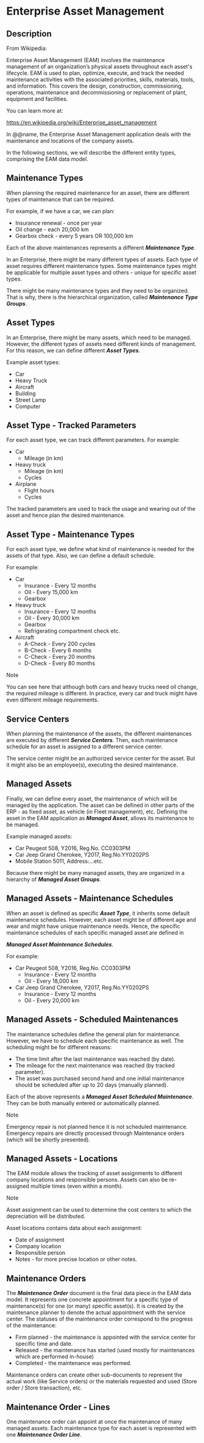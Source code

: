 # Enterprise Asset Management

## Description
From Wikipedia:

Enterprise Asset Management (EAM) involves the maintenance management of an organization’s physical assets throughout each asset's lifecycle. EAM is used to plan, optimize, execute, and track the needed maintenance activities with the associated priorities, skills, materials, tools, and information. This covers the design, construction, commissioning, operations, maintenance and decommissioning or replacement of plant, equipment and facilities.

You can learn more at:

https://en.wikipedia.org/wiki/Enterprise_asset_management
 
In @@name, the Enterprise Asset Management application deals with the maintenance and locations of the company assets.

In the following sections, we will describe the different entity types, comprising the EAM data model.

## Maintenance Types

When planning the required maintenance for an asset, there are different types of maintenance that can be required.

For example, if we have a car, we can plan:

- Insurance renewal - once per year
- Oil change - each 20,000 km
- Gearbox check - every 5 years OR 100,000 km

Each of the above maintenances represents a different ***Maintenance Type***.

In an Enterprise, there might be many different types of assets. Each type of asset requires different maintenance types. Some maintenance types might be applicable for multiple asset types and others -  unique for specific asset types.

There might be many maintenance types and they need to be organized. That is why, there is the hierarchical organization, called ***Maintenance Type Groups***.

## Asset Types

In an Enterprise, there might be many assets, which need to be managed. However, the different types of assets need different kinds of management. For this reason, we can define different ***Asset Types***.

Example asset types:

- Car
- Heavy Truck
- Aircraft
- Building
- Street Lamp
- Computer

## Asset Type - Tracked Parameters
For each asset type, we can track different parameters. For example:

- Car
  - Mileage (in km)
- Heavy truck
  - Mileage (in km)
  - Cycles
- Airplane
  - Flight hours
  - Cycles

The tracked parameters are used to track the usage and wearing out of the asset and hence plan the desired maintenance.

## Asset Type - Maintenance Types

For each asset type, we define what kind of maintenance is needed for the assets of that type. Also, we can define a default schedule. 

For example:

- Car
  - Insurance - Every 12 months
  - Oil - Every 15,000 km
  - Gearbox
- Heavy truck
  - Insurance - Every 12 months
  - Oil - Every 30,000 km
  - Gearbox
  - Refrigerating compartment check etc.
- Aircraft
  - A-Check - Every 200 cycles
  - B-Check - Every 6 months
  - C-Check - Every 20 months
  - D-Check - Every 80 months

> [!NOTE]
> You can see here that although both cars and heavy trucks need oil change, the required mileage is different. In practice, every car and truck might have even different mileage requirements.

## Service Centers

When planning the maintenance of the assets, the different maintenances are executed by different ***Service Centers***. Then, each maintenance schedule for an asset is assigned to a different service center.

The service center might be an authorized service center for the asset. But it might also be an employee(s), executing the desired maintenance.

## Managed Assets

Finally, we can define every asset, the maintenance of which will be managed by the application. The asset can be defined in other parts of the ERP - as fixed asset, as vehicle (in Fleet management), etc. Defining the asset in the EAM application as ***Managed Asset***, allows its maintenance to be managed.

Example managed assets:

- Car Peugeot 508, Y2016, Reg.No. CC0303PM
- Car Jeep Grand Cherokee, Y2017, Reg.No.YY0202PS
- Mobile Station 5011, Address:...etc.

Because there might be many managed assets, they are organized in a hierarchy of ***Managed Asset Groups***.

## Managed Assets - Maintenance Schedules

When an asset is defined as specific ***Asset Type***, it inherits some default maintenance schedules. However, each asset might be of different age and wear and might have unique maintenance needs. Hence, the specific maintenance schedules of each specific managed asset are defined in 

***Managed Asset Maintenance Schedules***.

For example:

- Car Peugeot 508, Y2016, Reg.No. CC0303PM
  - Insurance - Every 12 months
  - Oil - Every 18,000 km
- Car Jeep Grand Cherokee, Y2017, Reg.No.YY0202PS
  - Insurance - Every 12 months
  - Oil - Every 20,000 km

## Managed Assets - Scheduled Maintenances

The maintenance schedules define the general plan for maintenance. However, we have to schedule each specific maintenance as well. The scheduling might be for different reasons:

- The time limit after the last maintenance was reached (by date).
- The mileage for the next maintenance was reached (by tracked parameter).
- The asset was purchased second hand and one initial maintenance should be scheduled after up to 20 days (manually planned).

Each of the above represents a ***Managed Asset Scheduled Maintenance***. They can be both manually entered or automatically planned.

> [!NOTE]
> Emergency repair is not planned hence it is not scheduled maintenance. Emergency repairs are directly processed through Maintenance orders (which will be shortly presented).

## Managed Assets - Locations

The EAM module allows the tracking of asset assignments to different company locations and responsible persons. Assets can also be re-assigned multiple times (even within a month).

> [!NOTE]
> Asset assignment can be used to determine the cost centers to which the depreciation will be distributed.
 
Asset locations contains data about each assignment:

- Date of assignment
- Company location
- Responsible person
- Notes - for more precise location or other notes.

## Maintenance Orders

The ***Maintenance Order***  document is the final data piece in the EAM data model. It represents one concrete appointment for a specific type of maintenance(s) for one (or many) specific asset(s).
It is created by the maintenance planner to denote the actual appointment with the service center.
The statuses of the maintenance order correspond to the progress of the maintenance:

- Firm planned - the maintenance is appointed with the service center for specific time and date.
- Released - the maintenance has started (used mostly for maintenances which are performed in-house)
- Completed - the maintenance was performed.

Maintenance orders can create other sub-documents to represent the actual work (like Service orders) or the materials requested and used (Store order / Store transaction), etc.

## Maintenance Order - Lines

One maintenance order can appoint at once the maintenance of many managed assets. Each maintenance type for each asset is represented with one ***Maintenance Order Line***.
 


